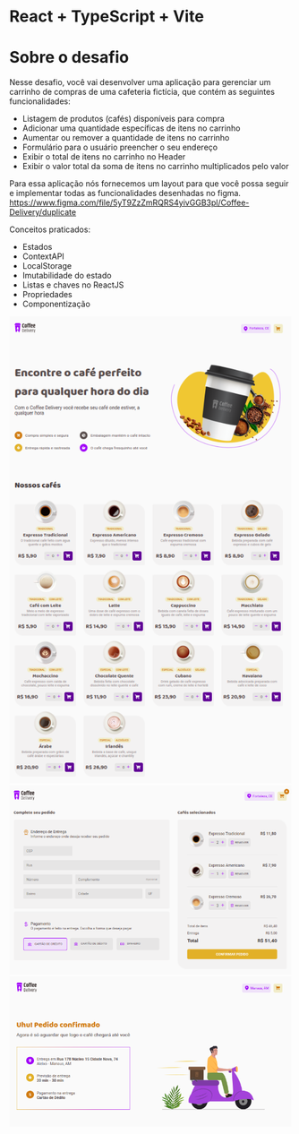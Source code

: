 # React + TypeScript + Vite

# Sobre o desafio

Nesse desafio, você vai desenvolver uma aplicação para gerenciar um carrinho de compras de uma cafeteria fictícia, que contém as seguintes funcionalidades:

- Listagem de produtos (cafés) disponíveis para compra
- Adicionar uma quantidade específicas de itens no carrinho
- Aumentar ou remover a quantidade de itens no carrinho
- Formulário para o usuário preencher o seu endereço
- Exibir o total de itens no carrinho no Header
- Exibir o valor total da soma de itens no carrinho multiplicados pelo valor

Para essa aplicação nós fornecemos um layout para que você possa seguir e implementar todas as funcionalidades desenhadas no figma. https://www.figma.com/file/5yT9ZzZmRQRS4yivGGB3pl/Coffee-Delivery/duplicate

Conceitos praticados:

- Estados
- ContextAPI
- LocalStorage
- Imutabilidade do estado
- Listas e chaves no ReactJS
- Propriedades
- Componentização

<p float="left">
 <img src="https://github.com/Mauregina/ignite-coffee-delivery/blob/master/public/prototipo1.png" width="800" />
 <img src="https://github.com/Mauregina/ignite-coffee-delivery/blob/master/public/prototipo2.png" width="800" />
 <img src="https://github.com/Mauregina/ignite-coffee-delivery/blob/master/public/prototipo3.png" width="800" />
</p>
